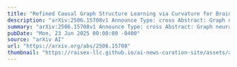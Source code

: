 ```yaml
---
title: "Refined Causal Graph Structure Learning via Curvature for Brain Disease Classification"
description: "arXiv:2506.15708v1 Announce Type: cross Abstract: Graph neural networks (GNNs) have been developed to model the relationship between regions of interest (ROIs) in brains and have shown significant improvement in detecting brain diseases. However, most of these frameworks do not consider the intrinsic relationship of causality factor between brain ROIs, which is arguably more essential to observe cause and effect interaction between signals rather than typical correlation values. We propose a novel framework called CGB (Causal Graphs for Brains) for brain disease classification/detection, which models refined brain networks based on the causal discovery method, transfer entropy, and geometric curvature strategy. CGB unveils causal relationships between ROIs that bring vital information to enhance brain disease classification performance. Furthermore, CGB also performs a graph rewiring through a geometric curvature strategy to refine the generated causal graph to become more expressive and reduce potential information bottlenecks when GNNs model it. Our extensive experiments show that CGB outperforms state-of-the-art methods in classification tasks on brain disease datasets, as measured by average F1 scores."
summary: "arXiv:2506.15708v1 Announce Type: cross Abstract: Graph neural networks (GNNs) have been developed to model the relationship between regions of interest (ROIs) in brains and have shown significant improvement in detecting brain diseases. However, most of these frameworks do not consider the intrinsic relationship of causality factor between brain ROIs, which is arguably more essential to observe cause and effect interaction between signals rather than typical correlation values. We propose a novel framework called CGB (Causal Graphs for Brains) for brain disease classification/detection, which models refined brain networks based on the causal discovery method, transfer entropy, and geometric curvature strategy. CGB unveils causal relationships between ROIs that bring vital information to enhance brain disease classification performance. Furthermore, CGB also performs a graph rewiring through a geometric curvature strategy to refine the generated causal graph to become more expressive and reduce potential information bottlenecks when GNNs model it. Our extensive experiments show that CGB outperforms state-of-the-art methods in classification tasks on brain disease datasets, as measured by average F1 scores."
pubDate: "Mon, 23 Jun 2025 00:00:00 -0400"
source: "arXiv AI"
url: "https://arxiv.org/abs/2506.15708"
thumbnail: "https://raisex-llc.github.io/ai-news-curation-site/assets/arxiv.png"
---
```


